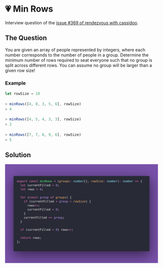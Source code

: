 # 💗 Min Rows

Interview question of the [issue #369 of rendezvous with cassidoo](https://buttondown.com/cassidoo/archive/never-give-up-on-your-dreams-no-matter-how/).

## The Question

You are given an array of people represented by integers, where each number corresponds to the
number of people in a group. Determine the minimum number of rows required to seat everyone
such that no group is split across different rows. You can assume no group will be larger than
a given row size!

### Example

```js
let rowSize = 10

> minRows([4, 8, 3, 5, 6], rowSize)
> 4

> minRows([4, 5, 4, 3, 3], rowSize)
> 2

> minRows([7, 7, 8, 9, 6], rowSize)
> 5
```

## Solution

![Code Polaroid](./code-screenshot.png)
